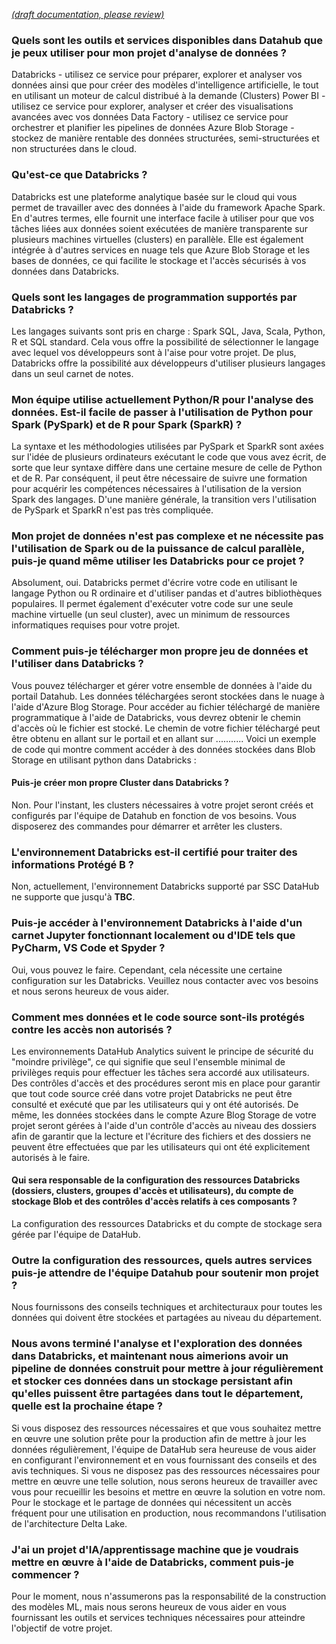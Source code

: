 [_metadata_: remarks]:- "Automatically translated with DeepL. From: /UserGuide/Databricks/Data-Analytics-(Databricks).md"

[_(draft documentation, please review)_](/UserGuide/Databricks/Data-Analytics-(Databricks).md)

### Quels sont les outils et services disponibles dans Datahub que je peux utiliser pour mon projet d'analyse de données ?
Databricks - utilisez ce service pour préparer, explorer et analyser vos données ainsi que pour créer des modèles d'intelligence artificielle, le tout en utilisant un moteur de calcul distribué à la demande (Clusters) Power BI - utilisez ce service pour explorer, analyser et créer des visualisations avancées avec vos données Data Factory - utilisez ce service pour orchestrer et planifier les pipelines de données Azure Blob Storage - stockez de manière rentable des données structurées, semi-structurées et non structurées dans le cloud.

### Qu'est-ce que Databricks ?
Databricks est une plateforme analytique basée sur le cloud qui vous permet de travailler avec des données à l'aide du framework Apache Spark. En d'autres termes, elle fournit une interface facile à utiliser pour que vos tâches liées aux données soient exécutées de manière transparente sur plusieurs machines virtuelles (clusters) en parallèle. Elle est également intégrée à d'autres services en nuage tels que Azure Blob Storage et les bases de données, ce qui facilite le stockage et l'accès sécurisés à vos données dans Databricks.

### Quels sont les langages de programmation supportés par Databricks ?
Les langages suivants sont pris en charge : Spark SQL, Java, Scala, Python, R et SQL standard. Cela vous offre la possibilité de sélectionner le langage avec lequel vos développeurs sont à l'aise pour votre projet. De plus, Databricks offre la possibilité aux développeurs d'utiliser plusieurs langages dans un seul carnet de notes.

### Mon équipe utilise actuellement Python/R pour l'analyse des données. Est-il facile de passer à l'utilisation de Python pour Spark (PySpark) et de R pour Spark (SparkR) ?
La syntaxe et les méthodologies utilisées par PySpark et SparkR sont axées sur l'idée de plusieurs ordinateurs exécutant le code que vous avez écrit, de sorte que leur syntaxe diffère dans une certaine mesure de celle de Python et de R. Par conséquent, il peut être nécessaire de suivre une formation pour acquérir les compétences nécessaires à l'utilisation de la version Spark des langages. D'une manière générale, la transition vers l'utilisation de PySpark et SparkR n'est pas très compliquée.

### Mon projet de données n'est pas complexe et ne nécessite pas l'utilisation de Spark ou de la puissance de calcul parallèle, puis-je quand même utiliser les Databricks pour ce projet ?
Absolument, oui. Databricks permet d'écrire votre code en utilisant le langage Python ou R ordinaire et d'utiliser pandas et d'autres bibliothèques populaires. Il permet également d'exécuter votre code sur une seule machine virtuelle (un seul cluster), avec un minimum de ressources informatiques requises pour votre projet.

### Comment puis-je télécharger mon propre jeu de données et l'utiliser dans Databricks ?
Vous pouvez télécharger et gérer votre ensemble de données à l'aide du portail Datahub. Les données téléchargées seront stockées dans le nuage à l'aide d'Azure Blog Storage. Pour accéder au fichier téléchargé de manière programmatique à l'aide de Databricks, vous devrez obtenir le chemin d'accès où le fichier est stocké. Le chemin de votre fichier téléchargé peut être obtenu en allant sur le portail et en allant sur ........... Voici un exemple de code qui montre comment accéder à des données stockées dans Blob Storage en utilisant python dans Databricks :

#### Puis-je créer mon propre Cluster dans Databricks ?
Non. Pour l'instant, les clusters nécessaires à votre projet seront créés et configurés par l'équipe de Datahub en fonction de vos besoins. Vous disposerez des commandes pour démarrer et arrêter les clusters.

### L'environnement Databricks est-il certifié pour traiter des informations Protégé B ?
Non, actuellement, l'environnement Databricks supporté par SSC DataHub ne supporte que jusqu'à **TBC**.

### Puis-je accéder à l'environnement Databricks à l'aide d'un carnet Jupyter fonctionnant localement ou d'IDE tels que PyCharm, VS Code et Spyder ?
Oui, vous pouvez le faire. Cependant, cela nécessite une certaine configuration sur les Databricks. Veuillez nous contacter avec vos besoins et nous serons heureux de vous aider.

### Comment mes données et le code source sont-ils protégés contre les accès non autorisés ?
Les environnements DataHub Analytics suivent le principe de sécurité du "moindre privilège", ce qui signifie que seul l'ensemble minimal de privilèges requis pour effectuer les tâches sera accordé aux utilisateurs. Des contrôles d'accès et des procédures seront mis en place pour garantir que tout code source créé dans votre projet Databricks ne peut être consulté et exécuté que par les utilisateurs qui y ont été autorisés. De même, les données stockées dans le compte Azure Blog Storage de votre projet seront gérées à l'aide d'un contrôle d'accès au niveau des dossiers afin de garantir que la lecture et l'écriture des fichiers et des dossiers ne peuvent être effectuées que par les utilisateurs qui ont été explicitement autorisés à le faire.

#### Qui sera responsable de la configuration des ressources Databricks (dossiers, clusters, groupes d'accès et utilisateurs), du compte de stockage Blob et des contrôles d'accès relatifs à ces composants ?
La configuration des ressources Databricks et du compte de stockage sera gérée par l'équipe de DataHub.

### Outre la configuration des ressources, quels autres services puis-je attendre de l'équipe Datahub pour soutenir mon projet ?
Nous fournissons des conseils techniques et architecturaux pour toutes les données qui doivent être stockées et partagées au niveau du département.

### Nous avons terminé l'analyse et l'exploration des données dans Databricks, et maintenant nous aimerions avoir un pipeline de données construit pour mettre à jour régulièrement et stocker ces données dans un stockage persistant afin qu'elles puissent être partagées dans tout le département, quelle est la prochaine étape ?
Si vous disposez des ressources nécessaires et que vous souhaitez mettre en œuvre une solution prête pour la production afin de mettre à jour les données régulièrement, l'équipe de DataHub sera heureuse de vous aider en configurant l'environnement et en vous fournissant des conseils et des avis techniques. Si vous ne disposez pas des ressources nécessaires pour mettre en œuvre une telle solution, nous serons heureux de travailler avec vous pour recueillir les besoins et mettre en œuvre la solution en votre nom. Pour le stockage et le partage de données qui nécessitent un accès fréquent pour une utilisation en production, nous recommandons l'utilisation de l'architecture Delta Lake.

### J'ai un projet d'IA/apprentissage machine que je voudrais mettre en œuvre à l'aide de Databricks, comment puis-je commencer ?
Pour le moment, nous n'assumerons pas la responsabilité de la construction des modèles ML, mais nous serons heureux de vous aider en vous fournissant les outils et services techniques nécessaires pour atteindre l'objectif de votre projet.
